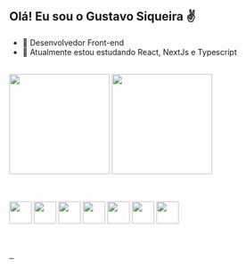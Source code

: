 <!--
**G18siqueira/G18siqueira** is a ✨ _special_ ✨ repository because its `README.md` (this file) appears on your GitHub profile.

Here are some ideas to get you started:

- 🔭 I’m currently working on ...
- 🌱 I’m currently learning ...
- 👯 I’m looking to collaborate on ...
- 🤔 I’m looking for help with ...
- 💬 Ask me about ...
- 📫 How to reach me: ...
- 😄 Pronouns: ...
- ⚡ Fun fact: ...
-->

## Olá! Eu sou o Gustavo Siqueira ✌️

- 🔭 Desenvolvedor Front-end
- 🌱 Atualmente estou estudando React, NextJs e Typescript

<div>
    <br> 
    <a href="https://link.gustavosiqueira.dev.br/github"></a>
<!--     <img height="180rem" src="https://github-readme-stats.vercel.app/api?username=G18siqueira&show_icons=true&theme=gruvbox&hide=stars,prs,issues,contribs" alt=""> -->
    <img height="180rem" src="https://github-readme-stats.vercel.app/api/top-langs/?username=G18siqueira&layout=compact&theme=gruvbox" alt="">
    <img height="180rem" src="https://github-readme-stats.vercel.app/api/wakatime?username=G18siqueira" alt="">
</div>

##
<div style="display: inline_block">
    <br>          
    <img align="center" alt="" width="40" height="40" src="https://cdn.jsdelivr.net/gh/devicons/devicon/icons/html5/html5-original.svg"/>          
    <img align="center" alt="" width="40" height="40" src="https://cdn.jsdelivr.net/gh/devicons/devicon/icons/css3/css3-original.svg"/>
    <img align="center" alt="" width="40" height="40" src="https://cdn.jsdelivr.net/gh/devicons/devicon/icons/sass/sass-original.svg"/>
    <img align="center" alt="" width="40" height="40" src="https://cdn.jsdelivr.net/gh/devicons/devicon/icons/javascript/javascript-plain.svg"/>
    <img align="center" alt="" width="40" height="40" src="https://cdn.jsdelivr.net/gh/devicons/devicon/icons/typescript/typescript-original.svg"/>
    <img align="center" alt="" width="40" height="40" src="https://cdn.jsdelivr.net/gh/devicons/devicon/icons/react/react-original.svg"/>
    <img align="center" alt="" width="40" height="40" src="https://cdn.jsdelivr.net/gh/devicons/devicon/icons/nextjs/nextjs-original.svg"/>
    
          
</div>

##
<div>   
    <br>
    <a href="https://www.gustavosiqueira.dev.br/" target="_blank">
        <img src="https://img.shields.io/website?label=GustavoSiqueira.dev&style=for-the-badge&url=https://www.gustavosiqueira.dev.br/" alt="">
    </a>
    <a href="https://link.gustavosiqueira.dev.br/linkedin" target="_blank">
        <img src="https://img.shields.io/badge/LinkedIn-0077B5?style=for-the-badge&logo=linkedin&logoColor=white" alt="">
    </a>
    <a href="https://link.gustavosiqueira.dev.br/email" target="_blank">
        <img src="https://img.shields.io/badge/Gmail-222222?style=for-the-badge&logo=gmail&logoColor=white" alt="">
    </a>
</div>
